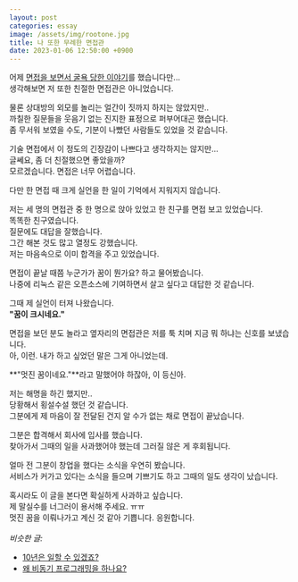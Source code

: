 ```yaml
---
layout: post
categories: essay
image: /assets/img/rootone.jpg
title: 나 또한 무례한 면접관
date: 2023-01-06 12:50:00 +0900
---
```


어제 [면접을 보면서 굴욕 당한 이야기](/essay/2023/01/05/why-async.html)를 했습니다만...  
생각해보면 저 또한 친절한 면접관은 아니었습니다.

물론 상대방의 외모를 놀리는 얼간이 짓까지 하지는 않았지만..  
까칠한 질문들을 웃음기 없는 진지한 표정으로 퍼부어대곤 했습니다.  
좀 무서워 보였을 수도, 기분이 나빴던 사람들도 있었을 것 같습니다.

기술 면접에서 이 정도의 긴장감이 나쁘다고 생각하지는 않지만...  
글쎄요, 좀 더 친절했으면 좋았을까?  
모르겠습니다. 면접은 너무 어렵습니다.

다만 한 면접 때 크게 실언을 한 일이 기억에서 지워지지 않습니다.

저는 세 명의 면접관 중 한 명으로 앉아 있었고 한 친구를 면접 보고 있었습니다.  
똑똑한 친구였습니다.  
질문에도 대답을 잘했습니다.  
그간 해본 것도 많고 열정도 강했습니다.  
저는 마음속으로 이미 합격을 주고 있었습니다.

면접이 끝날 때쯤 누군가가 꿈이 뭔가요? 하고 물어봤습니다.  
나중에 리눅스 같은 오픈소스에 기여하면서 살고 싶다고 대답한 것 같습니다.

그때 제 실언이 터져 나왔습니다.  
**"꿈이 크시네요."**

면접을 보던 분도 놀라고 옆자리의 면접관은 저를 툭 치며 지금 뭐 하냐는 신호를 보냈습니다.  
아, 이런. 내가 하고 싶었던 말은 그게 아니었는데.

**"멋진 꿈이네요."**라고 말했어야 하잖아, 이 등신아.

저는 해명을 하긴 했지만..  
당황해서 횡설수설 했던 것 같습니다.  
그분에게 제 마음이 잘 전달된 건지 알 수가 없는 채로 면접이 끝났습니다.

그분은 합격해서 회사에 입사를 했습니다.  
찾아가서 그때의 일을 사과했어야 했는데 그러질 않은 게 후회됩니다.

얼마 전 그분이 창업을 했다는 소식을 우연히 봤습니다.  
서비스가 커가고 있다는 소식을 들으며 기쁘기도 하고 그때의 일도 생각이 났습니다.

혹시라도 이 글을 본다면 확실하게 사과하고 싶습니다.  
제 말실수를 너그러이 용서해 주세요. ㅠㅠ  
멋진 꿈을 이뤄나가고 계신 것 같아 기쁩니다. 응원합니다.
<br>
<br>
*비슷한 글:*
* [10년은 일할 수 있겠죠?](/essay/2021/08/11/10년은-일할-수-있겠죠.html)
* [왜 비동기 프로그래밍을 하나요?](/essay/2023/01/05/why-async.html)